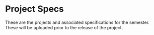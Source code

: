 # Project Specs

These are the projects and associated specifications for the semester. These will be uploaded prior to the release of the project.
